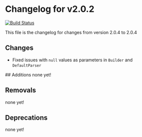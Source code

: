 # Changelog for v2.0.2
[![Build Status](https://travis-ci.org/chrisandchris/symfony-rowmapper.svg?branch=target%2F2.0.4)](https://travis-ci.org/chrisandchris/symfony-rowmapper)

This file is the changelog for changes from version 2.0.4 to 2.0.4

## Changes
* Fixed issues with `null` values as parameters in `Builder` and `DefaultParser`

## Additions
none yet!

## Removals
none yet!

## Deprecations
none yet!
